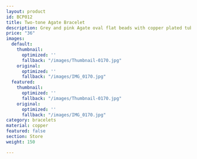 ```yaml
---
layout: product
id: BCP012
title: Two-tone Agate Bracelet
description: Grey and pink Agate oval flat beads with copper plated tube beads.
price: "36"
images:
  default:
    thumbnail:
      optimized: ''
      fallback: "/images/Thumbnail-0170.jpg"
    original:
      optimized: ''
      fallback: "/images/IMG_0170.jpg"
  featured:
    thumbnail:
      optimized: ''
      fallback: "/images/Thumbnail-0170.jpg"
    original:
      optimized: ''
      fallback: "/images/IMG_0170.jpg"
category: bracelets
material: copper
featured: false
section: Store
weight: 150

---
```

